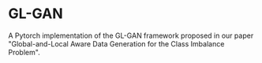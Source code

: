 # GL-GAN
A Pytorch implementation of the GL-GAN framework proposed in our paper "Global-and-Local Aware Data Generation for the Class Imbalance Problem". 
